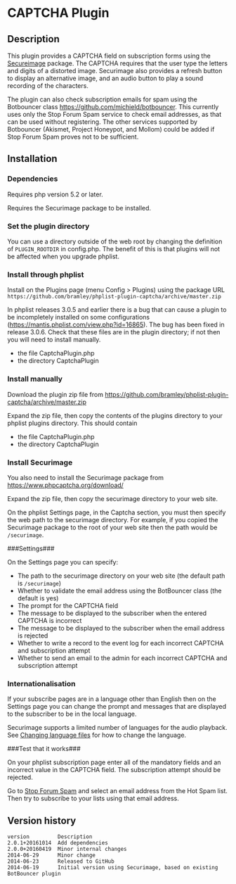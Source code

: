 # CAPTCHA Plugin #

## Description ##

This plugin provides a CAPTCHA field on subscription forms using the 
<a href="https://www.phpcaptcha.org" target="_blank">Secureimage</a> package. 
The CAPTCHA requires that the user type the letters and digits of a distorted image. Securimage 
also provides a refresh button to display an alternative image, and an audio button to play a sound recording of the characters.

The plugin can also check subscription emails for spam using the Botbouncer class <https://github.com/michield/botbouncer>.
This currently uses only the Stop Forum Spam service to check email addresses, as that can be used without registering.
The other services supported by Botbouncer (Akismet, Project Honeypot, and Mollom) could be added if Stop Forum Spam 
proves not to be sufficient.


## Installation ##

### Dependencies ###

Requires php version 5.2 or later.

Requires the Securimage package to be installed.

### Set the plugin directory ###
You can use a directory outside of the web root by changing the definition of `PLUGIN_ROOTDIR` in config.php.
The benefit of this is that plugins will not be affected when you upgrade phplist.

### Install through phplist ###
Install on the Plugins page (menu Config > Plugins) using the package URL
`https://github.com/bramley/phplist-plugin-captcha/archive/master.zip`

In phplist releases 3.0.5 and earlier there is a bug that can cause a plugin to be incompletely installed on some
configurations (<https://mantis.phplist.com/view.php?id=16865>). The bug has been fixed in release 3.0.6.
Check that these files are in the plugin directory; if not then you will need to install manually.

* the file CaptchaPlugin.php
* the directory CaptchaPlugin

### Install manually ###
Download the plugin zip file from <https://github.com/bramley/phplist-plugin-captcha/archive/master.zip>

Expand the zip file, then copy the contents of the plugins directory to your phplist plugins directory.
This should contain

* the file CaptchaPlugin.php
* the directory CaptchaPlugin

### Install Securimage ###
You also need to install the Securimage package from <https://www.phpcaptcha.org/download/>

Expand the zip file, then copy the securimage directory to your web site.

On the phplist Settings page, in the Captcha section, you must then specify the web path to the securimage directory.
For example, if you copied the Securimage package to the root of your web site then the path would be `/securimage`.

###Settings###

On the Settings page you can specify:

* The path to the securimage directory on your web site (the default path is `/securimage`)
* Whether to validate the email address using the BotBouncer class (the default is yes)
* The prompt for the CAPTCHA field
* The message to be displayed to the subscriber when the entered CAPTCHA is incorrect
* The message to be displayed to the subscriber when the email address is rejected
* Whether to write a record to the event log for each incorrect CAPTCHA and subscription attempt
* Whether to send an email to the admin for each incorrect CAPTCHA and subscription attempt

### Internationalisation ###

If your subscribe pages are in a language other than English then on the Settings page you can change the prompt
and messages that are displayed to the subscriber to be in the local language.

Securimage supports a limited number of languages for the audio playback.
See <a href="https://www.phpcaptcha.org/documentation/audio-file-settings/#language">Changing language files</a>
for how to change the language.

###Test that it works###

On your phplist subscription page enter all of the mandatory fields and an incorrect value in the CAPTCHA field.
The subscription attempt should be rejected.

Go to <a href="http://www.stopforumspam.com/" target="_blank">Stop Forum Spam</a> and select an email address from the Hot Spam list.
Then try to subscribe to your lists using that email address. 

## Version history ##

    version         Description
    2.0.1+20161014  Add dependencies
    2.0.0+20160419  Minor internal changes
    2014-06-29      Minor change
    2014-06-23      Released to GitHub
    2014-06-19      Initial version using Securimage, based on existing BotBouncer plugin

